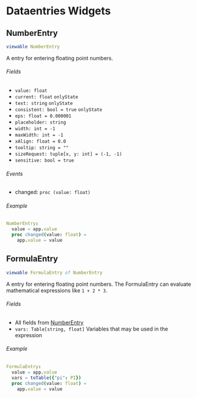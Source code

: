 # Dataentries Widgets


## NumberEntry

```nim
viewable NumberEntry
```

A entry for entering floating point numbers.

###### Fields

- `value: float`
- `current: float` `onlyState`
- `text: string` `onlyState`
- `consistent: bool = true` `onlyState`
- `eps: float = 0.000001`
- `placeholder: string`
- `width: int = -1`
- `maxWidth: int = -1`
- `xAlign: float = 0.0`
- `tooltip: string = ""`
- `sizeRequest: tuple[x, y: int] = (-1, -1)`
- `sensitive: bool = true`

###### Events

- changed: `proc (value: float)`

###### Example

```nim
NumberEntry:
  value = app.value
  proc changed(value: float) =
    app.value = value

```


## FormulaEntry

```nim
viewable FormulaEntry of NumberEntry
```

A entry for entering floating point numbers.
The FormulaEntry can evaluate mathematical expressions like `1 + 2 * 3`.

###### Fields

- All fields from [NumberEntry](#NumberEntry)
- `vars: Table[string, float]` Variables that may be used in the expression

###### Example

```nim
FormulaEntry:
  value = app.value
  vars = toTable({"pi": PI})
  proc changed(value: float) =
    app.value = value

```


